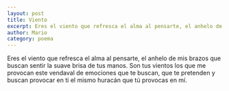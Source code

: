 ```yaml
---
layout: post
title: Viento
excerpt: Eres el viento que refresca el alma al pensarte, el anhelo de mis brazos que buscan sentir la suave brisa de tus manos
author: Mario
category: poema
---
```


Eres el viento que refresca el alma al pensarte, el anhelo de mis brazos que buscan sentir la suave brisa de tus manos. Son tus vientos los que me provocan este vendaval de emociones que te buscan, que te pretenden y buscan provocar en ti el mismo huracán que tú provocas en mí. 
